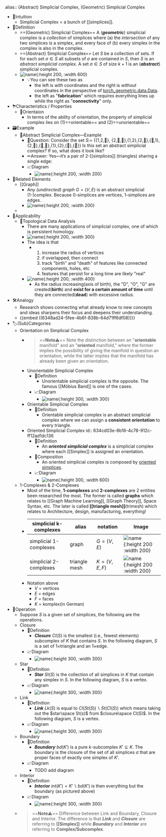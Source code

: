 alias:: (Abstract) Simplicial Complex, (Geometric) Simplicial Complex

- 🧠Intuition
	- Simplicial Complex = a bunch of [[simplices]].
- 📝Definition
	- ==(Geometric) Simplicial Complex==
	  A (***geometric***) simplicial complex is a *collection* of simplices where (a) the *intersection* of any two simplices is a simplex, and every face of (b) every simplex in the complex is also in the complex.
	- ==(Abstract) Simplicial Complex==
	  Let $S$ be a collection of sets. If for each set $\sigma\in S$ all subsets of $\sigma$ are contained in $S$, then $S$ is an *abstract simplicial complex*. A set $\sigma\in S$ of size $k+1$ is an (***abstract***) simplicial complex.
	- ![name](../assets/simplicial_complex.png){:height 200, :width 600}
		- 💡You can see these two as
			- the left is *with* coordinates and the right is *without* coordinates in the perspective of [torch_geometric.data.Data](https://pytorch-geometric.readthedocs.io/en/latest/modules/data.html#torch_geometric.data.Data).
			- the left as "**fabrication**" which requires everything lines up while the right as "**connectivity**" only.
- ⛈Characteristics / Properties
	- 📌Orientaion
		- In terms of the ability of orientation, the property of simplicial complex lies on (1)==orientable== and (2)==unorientable==
- 🗃Example
	- 📌Abstract Simplicial Complex—Example
		- 💬Question: Consider the set $S:=$ {{1,2,🖤}, {2,🖤,🙂},{1,2},{2,🖤},{🖤,1},{2,🙂},{🖤,🙂},{1},{2},{🖤},{🙂}} Is this set an abstract simplicial complex? If so, what does it look like?
		- ✏Answer: Yes—it’s a pair of 2-[[simplices]] (triangles) sharing a single edge:
		- 📈Diagram
			- ![name](../assets/abstract_simplicial_complex.png){:height 200, :width 200}
- 🧬Related Elements
	- [[Graph]]
		- Any *(undirected) graph* $G = (V,E)$ is an abstract simplicial (1-)complex. Because 0-simplices are vertices, 1-simplices are edges.
		- ![name](../assets/abstract_simplicial_complex_graph.png){:height 200, :width 200}
	-
- 🤳Applicability
	- 📌Topological Data Analysis
		- There are many applications of simplicial complex, one of which is persistent homology.
		- ![name](../assets/topological_data_analysis.gif){:height 200, :width 300}
		- The idea is that
			- 1. increase the radius of vertices
			  2. if overlapped, then connect
			  3. track "birth" and "death" of features like connected components, holes, etc
			  4. features that persist for a long time are likely "real"
		- ![name](../assets/topological_data_analysis.png){:height 200, :width 400}
			- As the radius increasing(axis of birth), the "D", "O", "G" are created(**birth**) and **exist for a certain amount of time** until they are connected(**dead**) with excessive radius.
- 🛠Analogy
	- Research shows connecting what already know to new concepts and ideas sharpens their focus and deepens their understanding.
	- {{embed ((6348ad24-5fee-4b6f-838b-64d71ff6df08))}}
- 🏷(Sub)Categories
	- Orientation on Simplicial Complex
		- > ==**Note⚠**== Note the distinction between an "**orientable** manifold" and an "**oriented** manifold," where the former implies the possibility of giving the manifold in question an orientation, while the latter implies that the manifold has already been given an orientation.
		- Unorientable Simplicial Complex
			- 📝Definition
				- Unorientable simplicial complex is the opposite. The famous [[Möbius Band]] is one of the cases.
			- 📈Diagram
				- ![name](../assets/unorientable_mobius_band.png){:height 300, :width 300}
		- Orientable Simplicial Complex
			- 📝Definition
				- Orientable simplicial complex is an abstract simplicial complex where we can assign a **consistent orientation** to every triangle.
		- Oriented Simplicial Complex
		  id:: 634cd03e-8b16-4c78-912c-ff12ad1dc136
			- 📝Definition
				- An ***oriented simplicial complex*** is a simplicial complex where each [[Simplex]] is assigned an orientation.
			- 🧪Composition
				- An oriented simplicial complex is composed by [oriented simplices](((88cc3933-a6ec-4333-9f4f-2defc94f7756))).
			- 📈Diagram
				- ![name](../assets/oriented_simplicial_complex.png){:height 300, :width 600}
	- $1$-Complexes & $2$-Complexes
		- Most of the time, **1-complexes** and **2-complexes** are 2 entities been researched the most. The former is called **graphs** which relates to [[Graph Machine Learning]], [[Graph Theory]], Space Syntax, etc. The later is called **[[triangle mesh]]**(trimesh) which relates to Architecture, design, manufacturing, everything!
		- | simplicial k-complexes | alias         | notation      | Image                                                        |
		  | ---------------------- | ------------- | ------------- | ------------------------------------------------------------ |
		  | simplicial 1-complexes | graph         | $G = (V,E)$   | ![name](../assets/simplicial_1_complexes.png){:height 200 :width 200} |
		  | simplicial 2-complexes | triangle mesh | $K = (V,E,F)$ | ![name](../assets/simplicial_2_complexes.png){:height 200 :width 200} |
		- Notation above
			- $V$ = vertices
			- $E$ = edges
			- $F$ = faces
			- $K$ = komplex(in German)
- 💫Operation
	- Suppose $S$ is a given set of simplices, the following are the operations.
	- Closure
		- 📝Definition
			- ***Closure*** $Cl(S)$ is the smallest (i.e., fewest elements) subcomplex of $K$ that contains $S$. In the following diagram, $S$ is a set of 1×triangle and an 1×edge.
		- 📈Diagram
			- ![name](../assets/simplicial_complex_closure.png){:height 300, :width 300}
	- Star
		- 📝Definition
			- ***Star*** $St(S)$ is the collection of all simplices in $K$ that contain any simplex in $S$. In the following diagram, $S$ is a vertex.
		- 📈Diagram
			- ![name](../assets/simplicial_complex_star.png){:height 300, :width 300}
	- Link
		- 📝Definition
			- ***Link*** $Lk(S)$ is equal to $Cl(St(S)) \backslash St(Cl(S))$ which means taking out the $star\space St(s)$ from $closure\space Cl(S)$. In the following diagram, $S$ is a vertex.
		- 📈Diagram
			- ![name](../assets/simplicial_complex_link.png){:height 300, :width 300}
	- Boundary
		- 📝Definition
			- ***Boundary*** $bd(K')$ is a pure $k$-subcomplex $K' \subseteq K$. The boundary is the closure of the set of all simplices $\sigma$ that are proper faces of exactly one simplex of $K'$.
		- 📈Diagram
			- TODO add diagram
	- Interior
		- 📝Definition
			- ***Interior*** $int(K') = K' \backslash  bd(K')$ is then everything but the boundary (as pictured above)
		- 📈Diagram
			- ![name](../assets/simplicial_complex_interior.png){:height 300, :width 300}
	- > ==**Note⚠**== Difference between Link and Boundary, Closure and Interior. The difference is that ***Link*** and ***Closure*** are referring to **[[Simplex]]** while ***Boundary*** and ***Interior*** are referring to **Complex/Subcomplex**.